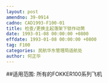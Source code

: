 ```yaml
---
layout: post
amendno: 39-0914
cadno: CAD1993-F100-01
title: 检查/更换主起落架下锁作动筒
date: 1993-01-08 00:00:00 +0800
effdate: 1993-01-08 00:00:00 +0800
tag: F100
categories: 民航华东管理局适航处
author: 何正华
---
```


##适用范围:
所有的FOKKER100系列飞机

